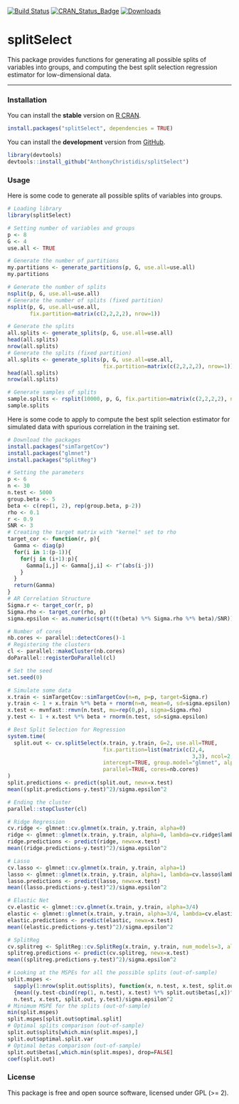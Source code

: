 
[![Build Status](https://app.travis-ci.com/AnthonyChristidis/splitSelect.svg?branch=master)](https://app.travis-ci.com/AnthonyChristidis/splitSelect) [![CRAN\_Status\_Badge](https://www.r-pkg.org/badges/version/splitSelect)](https://cran.r-project.org/package=splitSelect) [![Downloads](https://cranlogs.r-pkg.org/badges/splitSelect)](https://cran.r-project.org/package=splitSelect)

splitSelect
============

This package provides functions for generating all possible splits of variables into groups, and computing the best split selection regression estimator for low-dimensional data.

------------------------------------------------------------------------

### Installation

You can install the **stable** version on [R CRAN](https://cran.r-project.org/package=splitSelect).

``` r
install.packages("splitSelect", dependencies = TRUE)
```

You can install the **development** version from [GitHub](https://github.com/AnthonyChristidis/splitSelect).

``` r
library(devtools)
devtools::install_github("AnthonyChristidis/splitSelect")
```

### Usage

Here is some code to generate all possible splits of variables into groups.

``` r
# Loading library
library(splitSelect)

# Setting number of variables and groups
p <- 8
G <- 4
use.all <- TRUE

# Generate the number of partitions
my.partitions <- generate_partitions(p, G, use.all=use.all)
my.partitions

# Generate the number of splits
nsplit(p, G, use.all=use.all)
# Generate the number of splits (fixed partition)
nsplit(p, G, use.all=use.all,
       fix.partition=matrix(c(2,2,2,2), nrow=1))

# Generate the splits
all.splits <- generate_splits(p, G, use.all=use.all)
head(all.splits)
nrow(all.splits)
# Generate the splits (fixed partition)
all.splits <- generate_splits(p, G, use.all=use.all,
                              fix.partition=matrix(c(2,2,2,2), nrow=1))
head(all.splits)
nrow(all.splits)

# Generate samples of splits
sample.splits <- rsplit(10000, p, G, fix.partition=matrix(c(2,2,2,2), nrow=1))
sample.splits
```

Here is some code to apply to compute the best split selection estimator for simulated data with spurious correlation in the training set.

``` r
# Download the packages
install.packages("simTargetCov")
install.packages("glmnet")
install.packages("SplitReg")

# Setting the parameters
p <- 6
n <- 30
n.test <- 5000
group.beta <- 5
beta <- c(rep(1, 2), rep(group.beta, p-2))
rho <- 0.1
r <- 0.9
SNR <- 3
# Creating the target matrix with "kernel" set to rho
target_cor <- function(r, p){
  Gamma <- diag(p)
  for(i in 1:(p-1)){
    for(j in (i+1):p){
      Gamma[i,j] <- Gamma[j,i] <- r^(abs(i-j))
    }
  }
  return(Gamma)
}
# AR Correlation Structure
Sigma.r <- target_cor(r, p)
Sigma.rho <- target_cor(rho, p)
sigma.epsilon <- as.numeric(sqrt((t(beta) %*% Sigma.rho %*% beta)/SNR))

# Number of cores
nb.cores <- parallel::detectCores()-1
# Registering the clusters
cl <- parallel::makeCluster(nb.cores)
doParallel::registerDoParallel(cl)

# Set the seed
set.seed(0)

# Simulate some data
x.train <- simTargetCov::simTargetCov(n=n, p=p, target=Sigma.r)
y.train <- 1 + x.train %*% beta + rnorm(n=n, mean=0, sd=sigma.epsilon)
x.test <- mvnfast::rmvn(n.test, mu=rep(0,p), sigma=Sigma.rho)
y.test <- 1 + x.test %*% beta + rnorm(n.test, sd=sigma.epsilon)

# Best Split Selection for Regression
system.time(
  split.out <- cv.splitSelect(x.train, y.train, G=2, use.all=TRUE,
                              fix.partition=list(matrix(c(2,4,
                                                          3,3), ncol=2, byrow=TRUE)), fix.split=NULL,
                              intercept=TRUE, group.model="glmnet", alpha=0, nfolds=10,
                              parallel=TRUE, cores=nb.cores)
)
split.predictions <- predict(split.out, newx=x.test)
mean((split.predictions-y.test)^2)/sigma.epsilon^2

# Ending the cluster
parallel::stopCluster(cl)

# Ridge Regression
cv.ridge <- glmnet::cv.glmnet(x.train, y.train, alpha=0)
ridge <- glmnet::glmnet(x.train, y.train, alpha=0, lambda=cv.ridge$lambda.min) 
ridge.predictions <- predict(ridge, newx=x.test)
mean((ridge.predictions-y.test)^2)/sigma.epsilon^2

# Lasso
cv.lasso <- glmnet::cv.glmnet(x.train, y.train, alpha=1)
lasso <- glmnet::glmnet(x.train, y.train, alpha=1, lambda=cv.lasso$lambda.min)
lasso.predictions <- predict(lasso, newx=x.test)
mean((lasso.predictions-y.test)^2)/sigma.epsilon^2

# Elastic Net
cv.elastic <- glmnet::cv.glmnet(x.train, y.train, alpha=3/4)
elastic <- glmnet::glmnet(x.train, y.train, alpha=3/4, lambda=cv.elastic$lambda.min)
elastic.predictions <- predict(elastic, newx=x.test)
mean((elastic.predictions-y.test)^2)/sigma.epsilon^2

# SplitReg
cv.splitreg <- SplitReg::cv.SplitReg(x.train, y.train, num_models=3, alpha=1e-2)
splitreg.predictions <- predict(cv.splitreg, newx=x.test)
mean((splitreg.predictions-y.test)^2)/sigma.epsilon^2

# Looking at the MSPEs for all the possible splits (out-of-sample)
split.mspes <-
  sapply(1:nrow(split.out$splits), function(x, n.test, x.test, split.out, y.test) 
  {mean((y.test-cbind(rep(1, n.test), x.test) %*% split.out$betas[,x])^2)}, 
  n.test, x.test, split.out, y.test)/sigma.epsilon^2
# Minimum MSPE for the splits (out-of-sample)
min(split.mspes)
split.mspes[split.out$optimal.split]
# Optimal splits comparison (out-of-sample)
split.out$splits[which.min(split.mspes),]
split.out$optimal.split.var
# Optimal betas comparison (out-of-sample)
split.out$betas[,which.min(split.mspes), drop=FALSE]
coef(split.out)
```

### License

This package is free and open source software, licensed under GPL (&gt;= 2).

